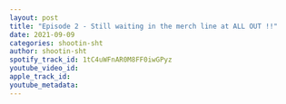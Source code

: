 ```yaml
---
layout: post
title: "Episode 2 - Still waiting in the merch line at ALL OUT !!"
date: 2021-09-09
categories: shootin-sht
author: shootin-sht
spotify_track_id: 1tC4uWFnAR0M8FF0iwGPyz
youtube_video_id: 
apple_track_id: 
youtube_metadata: 
---
```

